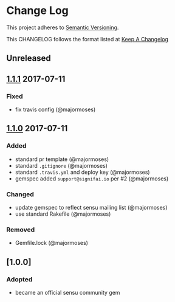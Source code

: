 # Change Log
This project adheres to [Semantic Versioning](http://semver.org/).

This CHANGELOG follows the format listed at [Keep A Changelog](http://keepachangelog.com/)

## Unreleased

## [1.1.1] 2017-07-11
### Fixed
- fix travis config (@majormoses)

## [1.1.0] 2017-07-11
### Added
- standard pr template (@majormoses)
- standard `.gitignore` (@majormoses)
- standard `.travis.yml` and deploy key (@majormoses)
- gemspec added `support@signifai.io` per #2 (@majormoses)

### Changed
- update gemspec to reflect sensu mailing list (@majormoses)
- use standard Rakefile (@majormoses)

### Removed
- Gemfile.lock (@majormoses)

## [1.0.0]
### Adopted
- became an official sensu community gem


[Unreleased]: https://github.com/sensu-plugins/sensu-plugins-signifai/compare/1.1.1...HEAD
[1.1.1]: https://github.com/sensu-plugins/sensu-plugins-signifai/compare/1.0.0...1.1.0
[1.1.0]: https://github.com/sensu-plugins/sensu-plugins-signifai/compare/1.0.0...1.1.0
